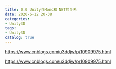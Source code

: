```yaml
---
title: 0.0 Unity与Mono和.NET的关系
date: 2020-6-12 20-38
categories:
- Unity3D
tags:
- Unity3D
catalog: true
---
```


>

<https://www.cnblogs.com/u3ddjw/p/10909975.html>

<https://www.cnblogs.com/u3ddjw/p/10909975.html>
